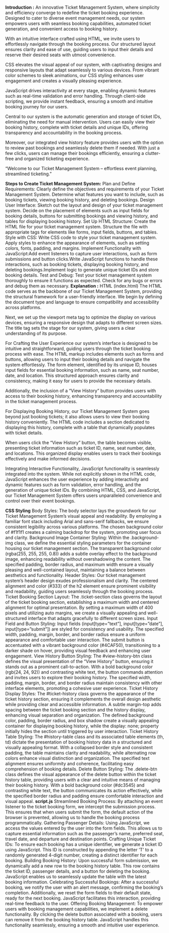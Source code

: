 **Introduction :**
An innovative Ticket Management System, where simplicity and efficiency converge to redefine the ticket booking experience. Designed to cater to diverse event management needs, our system empowers users with seamless booking capabilities, automated ticket generation, and convenient access to booking history.

With an intuitive interface crafted using HTML, we invite users to effortlessly navigate through the booking process. Our structured layout ensures clarity and ease of use, guiding users to input their details and reserve their desired seats with utmost convenience.

CSS elevates the visual appeal of our system, with captivating designs and responsive layouts that adapt seamlessly to various devices. From vibrant color schemes to sleek animations, our CSS styling enhances user engagement and creates a visually pleasing experience.

JavaScript drives interactivity at every stage, enabling dynamic features such as real-time validation and error handling. Through client-side scripting, we provide instant feedback, ensuring a smooth and intuitive booking journey for our users.

Central to our system is the automatic generation and storage of ticket IDs, eliminating the need for manual intervention. Users can easily view their booking history, complete with ticket details and unique IDs, offering transparency and accountability in the booking process.

Moreover, our integrated view history feature provides users with the option to review past bookings and seamlessly delete them if needed. With just a few clicks, users can manage their bookings efficiently, ensuring a clutter-free and organized ticketing experience.

“Welcome to our Ticket Management System – effortless event planning, streamlined ticketing.”

**Steps to Create Ticket Management System:**
Plan and Define Requirements: Clearly define the objectives and requirements of your Ticket Management System. Determine what features you want to include, such as booking tickets, viewing booking history, and deleting bookings.
Design User Interface: Sketch out the layout and design of your ticket management system. Decide on the placement of elements such as input fields for booking details, buttons for submitting bookings and viewing history, and tables for displaying booking history.
Set Up HTML Structure: Create the HTML file for your ticket management system. Structure the file with appropriate tags for elements like forms, input fields, buttons, and tables.
Style with CSS: Write CSS code to style your ticket management system. Apply styles to enhance the appearance of elements, such as setting colors, fonts, padding, and margins.
Implement Functionality with JavaScript:Add event listeners to capture user interactions, such as form submissions and button clicks.Write JavaScript functions to handle these interactions, such as booking tickets, displaying booking history, and deleting bookings.Implement logic to generate unique ticket IDs and store booking details.
Test and Debug: Test your ticket management system thoroughly to ensure it functions as expected. Check for any bugs or errors and debug them as necessary.
**Explanation :**
HTML (index.html​)
The HTML code serves as the backbone of our Ticket Management System, providing the structural framework for a user-friendly interface. We begin by defining the document type and language to ensure compatibility and accessibility across platforms.

Next, we set up the viewport meta tag to optimize the display on various devices, ensuring a responsive design that adapts to different screen sizes. The title tag sets the stage for our system, giving users a clear understanding of its purpose.

For Crafting the User Experience our system’s interface is designed to be intuitive and straightforward, guiding users through the ticket booking process with ease. The HTML markup includes elements such as forms and buttons, allowing users to input their booking details and navigate the system effortlessly.
The form element, identified by its unique ID, houses input fields for essential booking information, such as name, seat number, date, and location. This structured approach ensures clarity and consistency, making it easy for users to provide the necessary details.

Additionally, the inclusion of a “View History” button provides users with access to their booking history, enhancing transparency and accountability in the ticket management process.

For Displaying Booking History, our Ticket Management System goes beyond just booking tickets; it also allows users to view their booking history conveniently. The HTML code includes a section dedicated to displaying this history, complete with a table that dynamically populates with ticket details.

When users click the “View History” button, the table becomes visible, presenting ticket information such as ticket ID, name, seat number, date, and locations. This organized display enables users to track their bookings effectively and make informed decisions.

Integrating Interactive Functionality, JavaScript functionality is seamlessly integrated into the system. While not explicitly shown in the HTML code, JavaScript enhances the user experience by adding interactivity and dynamic features such as form validation, error handling, and the generation of unique ticket IDs.
By combining HTML, CSS, and JavaScript, our Ticket Management System offers users unparalleled convenience and control over their event bookings.

**CSS Styling**
Body Styles:
The body selector lays the groundwork for our Ticket Management System’s visual appeal and readability. By employing a familiar font stack including Arial and sans-serif fallbacks, we ensure consistent legibility across various platforms. The chosen background color of #f1f1f1 creates a calming backdrop for the system, promoting user focus and clarity.
Background Image Container Styling:
Within the .background-img class, we define the essential styling parameters for the container housing our ticket management section. The transparent background color (rgba(255, 255, 255, 0.8)) adds a subtle overlay effect to the background image, enhancing readability without overshadowing the content. The specified padding, border radius, and maximum width ensure a visually pleasing and well-contained layout, maintaining a balance between aesthetics and functionality.
Header Styles:
Our ticket management system’s header design exudes professionalism and clarity. The centered alignment and color (#333) of the h2 element ensure prominent visibility and readability, guiding users seamlessly through the booking process.
Ticket Booking Section Layout:
The .ticket-section class governs the layout of the ticket booking section, establishing a maximum width and centered alignment for optimal presentation. By setting a maximum width of 400 pixels and utilizing auto margins, we create a visually appealing and well-structured interface that adapts gracefully to different screen sizes.
Input Field and Button Styling:
Input fields (input[type=”text”], input[type=”date”], input[type=”submit”]) are styled for consistency and usability. The specified width, padding, margin, border, and border radius ensure a uniform appearance and comfortable user interaction. The submit button is accentuated with a vibrant background color (#4CAF50), transitioning to a darker shade on hover, providing visual feedback and enhancing user engagement.
View History Button Styling:
The #view-history-btn class defines the visual presentation of the “View History” button, ensuring it stands out as a prominent call-to-action. With a bold background color (rgb(24, 24, 92)) and contrasting white text, the button commands attention and invites users to explore their booking history. The specified width, padding, margin, border, and border radius maintain consistency with other interface elements, promoting a cohesive user experience.
Ticket History Display Styles:
The #ticket-history class governs the appearance of the ticket history section, ensuring it complements the overall design aesthetic while providing clear and accessible information. A subtle margin-top adds spacing between the ticket booking section and the history display, enhancing visual separation and organization. The defined background color, padding, border radius, and box shadow create a visually appealing container for displaying booking history, while the display: none; property initially hides the section until triggered by user interaction.
Ticket History Table Styling:
The #history-table class and its associated table elements (th, td) dictate the presentation of booking history data in a structured and visually appealing format. With a collapsed border style and consistent padding, the table maintains clarity and readability, while alternating row colors enhance visual distinction and organization. The specified text alignment ensures uniformity and coherence, facilitating easy comprehension of booking details.
Delete Button Styling:
The .delete-btn class defines the visual appearance of the delete button within the ticket history table, providing users with a clear and intuitive means of managing their booking history. With a bold background color (#dc3545) and contrasting white text, the button communicates its action effectively, while the specified border radius and padding ensure comfortable interaction and visual appeal.
**script.js**
Streamlined Booking Process:
By attaching an event listener to the ticket booking form, we intercept the submission process. This ensures that when users submit the form, the default action of the browser is prevented, allowing us to handle the booking process programmatically.
Gathering Passenger Details:
Using JavaScript, we access the values entered by the user into the form fields. This allows us to capture essential information such as the passenger’s name, preferred seat, travel date, and departure and destination points.
Crafting Unique Ticket IDs:
To ensure each booking has a unique identifier, we generate a ticket ID using JavaScript. This ID is constructed by appending the letter ‘T’ to a randomly generated 4-digit number, creating a distinct identifier for each booking.
Building Booking History:
Upon successful form submission, we dynamically add a new row to the booking history table. This row contains the ticket ID, passenger details, and a button for deleting the booking. JavaScript enables us to seamlessly update the table with the latest booking information.
Celebrating Successful Bookings:
After a successful booking, we notify the user with an alert message, confirming the booking’s completion. Additionally, we reset the form fields to their default state, ready for the next booking. JavaScript facilitates this interaction, providing real-time feedback to the user.
Offering Booking Management:
To empower users with booking management capabilities, we implement a delete functionality. By clicking the delete button associated with a booking, users can remove it from the booking history table. JavaScript handles this functionality seamlessly, ensuring a smooth and intuitive user experience.
